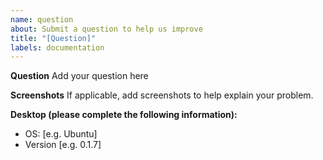 ```yaml
---
name: question
about: Submit a question to help us improve
title: "[Question]"
labels: documentation
---
```


**Question**
Add your question here

**Screenshots**
If applicable, add screenshots to help explain your problem.

**Desktop (please complete the following information):**

- OS: [e.g. Ubuntu]
- Version [e.g. 0.1.7]
